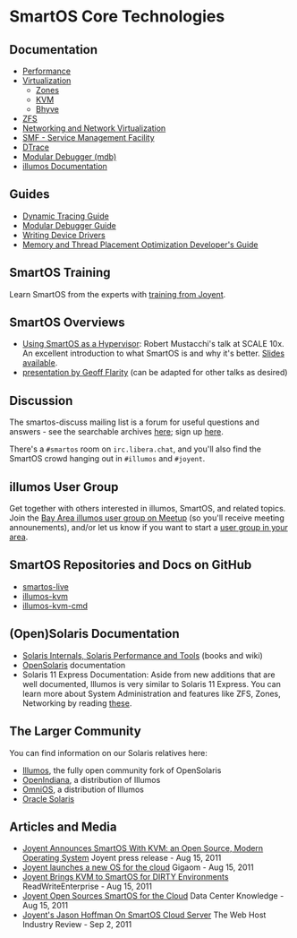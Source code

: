 # SmartOS Core Technologies </span>

## Documentation

<!-- markdownlint-disable ul-indent -->
- [Performance][core-02]
- [Virtualization][core-05]
    - [Zones][core-03]
    - [KVM][core-07]
    - [Bhyve][core-bhyve]
- [ZFS][core-04]
- [Networking and Network Virtualization][core-06]
- [SMF - Service Management Facility][core-10]
- [DTrace][core-01]
- [Modular Debugger (mdb)][core-11]
- [illumos Documentation][core-09]
<!-- markdownlint-enable ul-indent -->

[core-01]: dtrace.md
[core-02]: performance.md
[core-03]: zones.md
[core-04]: zfs.md
[core-05]: smartos-virtualization.md
[core-06]: networking-and-network-virtualization.md
[core-07]: kvm.md
[core-bhyve]: bhyve.md
[core-08]: tips-and-tricks.md
[core-09]: https://illumos.org/docs/
[core-10]: basic-smf-commands.md
[core-11]: mdb.md

## Guides

- [Dynamic Tracing Guide](http://illumos.org/books/dtrace/)
- [Modular Debugger Guide](http://illumos.org/books/mdb/)
- [Writing Device Drivers](http://illumos.org/books/wdd/)
- [Memory and Thread Placement Optimization Developer's Guide][lgrps]

[lgrps]: http://illumos.org/books/lgrps/

## SmartOS Training

Learn SmartOS from the experts with
[training from Joyent](https://www.joyent.com/training-services/).

## SmartOS Overviews

- [Using SmartOS as a Hypervisor][smartos-hypervisor]:
  Robert Mustacchi's talk at SCALE 10x. An excellent introduction to
  what SmartOS is and why it's better.
  [Slides available](https://fingolfin.org/illumos/talks/scale2012.pdf).
- [presentation by Geoff Flarity](https://github.com/gflarity/smartos_presentation)
  (can be adapted for other talks as desired)

[smartos-hypervisor]: http://smartos.org/2012/01/24/using-smartos-as-a-hypervisor/

## Discussion

The smartos-discuss mailing list is a forum for useful questions and
answers - see the searchable archives
[here](https://www.listbox.com/member/archive/184463/); sign up
[here](http://smartos.org/smartos-mailing-list/).

There's a `#smartos` room on `irc.libera.chat`, and you'll also find the
SmartOS crowd hanging out in `#illumos` and `#joyent`.

## illumos User Group

Get together with others interested in illumos, SmartOS, and related
topics. Join the
[Bay Area illumos user group on Meetup](http://www.meetup.com/illumos-User-Group/)
(so you'll receive meeting announements), and/or let us know if you want
to start a
[user group in your area](http://wiki.illumos.org/display/illumos/Local+User+Groups+and+MeetUps).

## SmartOS Repositories and Docs on GitHub

- [smartos-live](https://github.com/TritonDataCenter/smartos-live)
- [illumos-kvm](https://github.com/TritonDataCenter/illumos-kvm)
- [illumos-kvm-cmd](https://github.com/TritonDataCenter/illumos-kvm-cmd)

## (Open)Solaris Documentation

- [Solaris Internals, Solaris Performance and Tools](http://www.solarisinternals.com/wiki/index.php/Solaris_Internals_and_Performance_FAQ)
  (books and wiki)
- [OpenSolaris](http://hub.opensolaris.org/bin/view/Main/documentation)
  documentation
- Solaris 11 Express Documentation: Aside from new additions that are
  well documented, Illumos is very similar to Solaris 11 Express. You
  can learn more about System Administration and features like ZFS,
  Zones, Networking by reading
  [these](http://docs.oracle.com/cd/E19963-01/index.html).

## The Larger Community

You can find information on our Solaris relatives here:

- [Illumos](https://www.illumos.org/), the fully open community fork of
  OpenSolaris
- [OpenIndiana](http://openindiana.org/), a distribution of Illumos
- [OmniOS](http://omniosce.org/), a distribution of Illumos
- [Oracle Solaris](http://www.oracle.com/us/products/servers-storage/solaris/index.html)

## Articles and Media

- [Joyent Announces SmartOS With KVM: an Open Source, Modern Operating System][article-01]
  Joyent press release - Aug 15, 2011
- [Joyent launches a new OS for the cloud][article-02]
  Gigaom - Aug 15, 2011
- [Joyent Brings KVM to SmartOS for DIRTY Environments][article-03]
  ReadWriteEnterprise - Aug 15, 2011
- [Joyent Open Sources SmartOS for the Cloud][article-04]
  Data Center Knowledge - Aug 15, 2011
- [Joyent's Jason Hoffman On SmartOS Cloud Server][article-05]
  The Web Host Industry Review - Sep 2, 2011

[article-01]: http://www.marketwire.com/press-release/joyent-announces-smartos-with-kvm-an-open-source-modern-operating-system-1549602.htm
[article-02]: http://gigaom.com/cloud/joyent-launches-a-new-os-for-the-cloud/
[article-03]: http://www.readwriteweb.com/enterprise/2011/08/joyent-brings-kvm-to-smartos-f.php
[article-04]: http://www.datacenterknowledge.com/archives/2011/08/15/joyent-open-sources-smartos/
[article-05]: http://www.thewhir.com/web-hosting-news/090211_QA_Joyents_Jason_Hoffman_on_SmartOS_Cloud_Server
